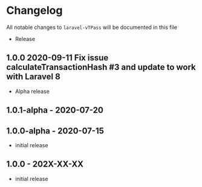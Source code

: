 # Changelog

All notable changes to `laravel-vTPass` will be documented in this file

- Release
## 1.0.0 2020-09-11 Fix issue calculateTransactionHash #3 and update to work with Laravel 8

- Alpha release
## 1.0.1-alpha - 2020-07-20

## 1.0.0-alpha - 2020-07-15

- initial release
## 1.0.0 - 202X-XX-XX

- initial release
